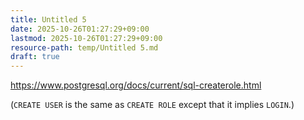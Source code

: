 ```yaml
---
title: Untitled 5
date: 2025-10-26T01:27:29+09:00
lastmod: 2025-10-26T01:27:29+09:00
resource-path: temp/Untitled 5.md
draft: true
---
```

https://www.postgresql.org/docs/current/sql-createrole.html

(`CREATE USER` is the same as `CREATE ROLE` except that it implies `LOGIN`.)
